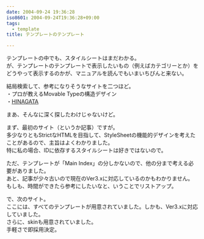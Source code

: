 ```yaml
---
date: 2004-09-24 19:36:28
iso8601: 2004-09-24T19:36:28+09:00
tags:
  - template
title: テンプレートのテンプレート

---
```


<div class="entry-body">
  <p>テンプレートの中でも、スタイルシートはまだわかる。<br />
    が、テンプレートのテンプレートで表示したいもの（例えばカテゴリーとか）をどうやって表示するのかが、マニュアルを読んでもいまいちぴんと来ない。</p>

  <p>結局検索して、参考になりそうなサイトを二つほど。<br />
    ・プロが教えるMovable Typeの構造デザイン<br />
    ・<a href="http://hinagata.biz/">HINAGATA</a></p>

  <p>まあ、そんなに深く探したわけじゃないけど。</p>

  <p>まず、最初のサイト（というか記事）ですが。<br />
    多少なりともStrictなHTMLを目指して、StyleSheetの機能的デザインを考えたことがあるので、主旨はよくわかりました。<br />
    特に私の場合、IDに依存するスタイルシートは好きではないので。</p>

  <p>ただ、テンプレートが「Main Index」の分しかないので、他の分まで考える必要がありました。<br />
    あと、記事が少々古いので現在のVer3.xに対応しているのかもわかりません。<br />
    もしも、時間ができたら参考にしたいなと、いうことでリストアップ。</p>

  <p>で、次のサイト。<br />
    ここには、すべてのテンプレートが用意されていました。しかも、Ver3.xに対応していました。<br />
    さらに、skinも用意されていました。<br />
    手軽さで即採用決定。</p>
</div>
